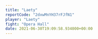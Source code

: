 ```yaml
---
title: "Laety"
reportCode: "2dxwMnYH37rFJfN1"
player: "Laety"
fight: "Opera Hall"
date: 2021-06-30T19:09:58.934000+00:00
---
```

